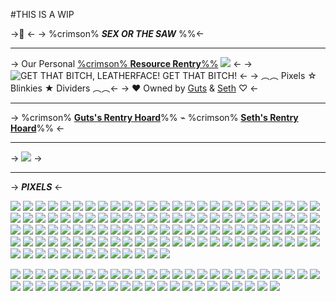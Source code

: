 #THIS IS A WIP

->🔪  <-
-> %crimson% ***SEX OR THE SAW*** %%<-
***
-> Our Personal [%crimson% **Resource Rentry**%%]() ![](https://files.catbox.moe/cmbjbr.gif) <-
-> ![GET THAT BITCH, LEATHERFACE! GET THAT BITCH!](https://files.catbox.moe/8gcmzq.gif) <-
-> ︵︵ Pixels ☆ Blinkies ★ Dividers ︵︵<-
-> ♥︎ Owned by [Guts](https://rentry.co/diavolo) & [Seth](https://rentry.co/trishuna) ♡ <-
***
-> %crimson% **[Guts's Rentry Hoard](https://rentry.co/basement)**%% ⌁ %crimson% **[Seth's Rentry Hoard](https://rentry.co/sethshoard)**%% <-
***
-> ![](https://files.catbox.moe/7rlmxp.png) ->
***
-> ***PIXELS*** <-

![](https://files.catbox.moe/hjz33g.gif) ![](https://files.catbox.moe/69t4pj.gif) ![](https://files.catbox.moe/di34js.gif) ![](https://files.catbox.moe/b3imbr.gif) ![](https://files.catbox.moe/ry3045.gif) ![](https://files.catbox.moe/vshszl.gif) ![](https://files.catbox.moe/xyigsw.gif) ![](https://files.catbox.moe/20ok8a.gifv) ![](https://files.catbox.moe/xsoruw.gif) ![](https://files.catbox.moe/j7y0iy.gif) ![](https://files.catbox.moe/ckzwyg.png) ![](https://files.catbox.moe/5kto3r.gifv) ![](https://files.catbox.moe/hdw3ya.gifv) ![](https://files.catbox.moe/a0ohdv.gif) ![](https://files.catbox.moe/u1dd0m.gifv) ![](https://files.catbox.moe/5bdqvm.gif) ![](https://files.catbox.moe/nqmpbt.gif) ![](https://files.catbox.moe/31d2ao.gif) ![](https://files.catbox.moe/psd62t.gif) ![](https://files.catbox.moe/ad695l.gif) ![](https://files.catbox.moe/go39jf.gif) ![](https://files.catbox.moe/rp459n.gif) ![](https://files.catbox.moe/dyt0ka.gif) ![](https://files.catbox.moe/q94ohm.gif) ![](https://files.catbox.moe/5asu0c.gif) ![](https://files.catbox.moe/ok96pv.gif) ![](https://files.catbox.moe/rpeso6.gifv) ![](https://files.catbox.moe/e95716.gif)  ![](https://files.catbox.moe/99hgth.gif) ![](https://files.catbox.moe/pbxo5c.gifv) ![](https://files.catbox.moe/x4p8i9.png) ![](https://files.catbox.moe/kq9wh3.gif) ![](https://files.catbox.moe/kq20sp.gif) ![](https://files.catbox.moe/lym7zb.gif) ![](https://files.catbox.moe/rrjgex.gif) ![](https://files.catbox.moe/991sfn.gif) ![](https://files.catbox.moe/9do4mc.gif) ![](https://files.catbox.moe/nuv35t.gif) ![](https://files.catbox.moe/efo7n6.gif) ![](https://files.catbox.moe/g7zk6v.gif) ![](https://files.catbox.moe/r9uf47.gif) ![](https://files.catbox.moe/ura7kh.gif) ![](https://files.catbox.moe/3wz5cz.gif) ![](https://files.catbox.moe/6lcyh1.gif) ![](https://files.catbox.moe/o1hcch.gif) ![](https://files.catbox.moe/pfehxw.gif)  ![](https://files.catbox.moe/6bw4ac.gif) ![](https://files.catbox.moe/8hvm97.gif) ![](https://files.catbox.moe/e6r5jf.png) ![](https://files.catbox.moe/lpjlvw.png) ![](https://files.catbox.moe/c1nolj.png) ![](https://files.catbox.moe/q1hbrn.gif) ![](https://files.catbox.moe/54yhrj.gif) ![](https://files.catbox.moe/j4cl18.gif) ![](https://files.catbox.moe/eu2zyv.gifv) ![](https://files.catbox.moe/7xyiid.gif) ![](https://files.catbox.moe/n4vfo4.gif) ![](https://files.catbox.moe/ncnc2k.png) ![](https://files.catbox.moe/qcou3d.png) ![](https://files.catbox.moe/gz28jo.gif) ![](https://files.catbox.moe/hfsz7c.gif) ![](https://files.catbox.moe/y15nyh.png) ![](https://files.catbox.moe/7klefp.gif) ![](https://files.catbox.moe/ym4i4r.gif) ![](https://files.catbox.moe/1p61fq.gif) ![](https://files.catbox.moe/o5e251.gif) ![](https://files.catbox.moe/9d1bdz.gif) ![](https://files.catbox.moe/gzuf87.gif) ![](https://files.catbox.moe/iepnlh.gif) ![](https://files.catbox.moe/rgltg7.gif) ![](https://files.catbox.moe/ku07h4.gifv) ![](https://files.catbox.moe/fb4edr.gif) ![](https://files.catbox.moe/288qeq.gif) ![](https://files.catbox.moe/sl3nmd.gif) ![](https://files.catbox.moe/zulgun.gif) ![](https://files.catbox.moe/oclqcc.gif) ![](https://files.catbox.moe/jas6dp.gif) ![](https://files.catbox.moe/ogweuy.gif) ![](https://files.catbox.moe/p04kht.gif) ![](https://files.catbox.moe/wxlxlk.gif) ![](https://files.catbox.moe/f96qip.gif) ![](https://files.catbox.moe/n3yvwt.gif) ![](https://files.catbox.moe/p2kxir.gif) ![](https://files.catbox.moe/fcmr6u.gif) ![](https://files.catbox.moe/r5wjqm.gif) ![](https://files.catbox.moe/o6qoac.gif) ![](https://files.catbox.moe/ks5yng.gif) ![](https://files.catbox.moe/lutr5j.gif) ![](https://files.catbox.moe/ib3mc0.gif) ![](https://files.catbox.moe/jmuid2.gif) ![](https://files.catbox.moe/fprcnk.gif) ![](https://files.catbox.moe/vxc9xs.gif) ![](https://files.catbox.moe/resbyd.gif) ![](https://files.catbox.moe/940yzo.gif) ![](https://files.catbox.moe/285lv2.gif)  ![](https://files.catbox.moe/chq0ae.gif) ![](https://files.catbox.moe/yxvrs8.gif) ![](https://files.catbox.moe/u997h4.gif) ![](https://files.catbox.moe/h0ydas.gif) ![](https://files.catbox.moe/wnd7yb.gif) ![](https://files.catbox.moe/hwryou.gif) ![](https://files.catbox.moe/o6q0ze.gif) ![](https://files.catbox.moe/fops2n.jpg) ![](https://files.catbox.moe/j2suk3.gif) ![](https://files.catbox.moe/co9w11.gif) ![](https://files.catbox.moe/2djxzx.gif) ![](https://files.catbox.moe/1l4ach.gif) ![](https://files.catbox.moe/m7bv8s.gif) ![](https://files.catbox.moe/0j7s0q.png) ![](https://files.catbox.moe/h1wlbc.gif) ![](https://files.catbox.moe/jjrfps.gif) ![](https://files.catbox.moe/zmnyt2.gif) ![](https://files.catbox.moe/fh4r6m.gif)

![](https://files.catbox.moe/9d5q1g.gif) ![](https://files.catbox.moe/rjgjm0.gif) ![](https://files.catbox.moe/pwkgdc.png) ![](https://files.catbox.moe/ivvkjd.gif) ![](https://files.catbox.moe/bw6ct5.gif) ![](https://files.catbox.moe/5ancts.png) ![](https://files.catbox.moe/lgpkg9.gif) ![](https://files.catbox.moe/d4yhgz.gif) ![](https://files.catbox.moe/40zbs5.gif) ![](https://files.catbox.moe/8610i4.png) ![](https://files.catbox.moe/98xv6c.png) ![](https://files.catbox.moe/tqldo2.png) ![](https://files.catbox.moe/sschvz.gif) ![](https://files.catbox.moe/7hkpmc.gif) ![](https://files.catbox.moe/wd1h1c.gif) ![](https://files.catbox.moe/xi6asy.gif) ![](https://files.catbox.moe/hzig0y.gif) ![](https://files.catbox.moe/hmsfq1.gif) ![](https://files.catbox.moe/f1htpw.gif) ![](https://files.catbox.moe/7hkpmc.gif) ![](https://files.catbox.moe/b4gv3p.gif) ![](https://files.catbox.moe/1hf8sf.gif) ![](https://files.catbox.moe/3lqwde.gif) ![](https://files.catbox.moe/tubqlh.gif) ![](https://files.catbox.moe/zmreox.gif) ![](https://files.catbox.moe/lh64o9.gif) ![](https://files.catbox.moe/oaph9w.gif) ![](https://files.catbox.moe/7td199.png) ![](https://files.catbox.moe/llp44r.gif) ![](https://files.catbox.moe/gjndaq.gif)![](https://files.catbox.moe/oyvcy1.gif) ![](https://files.catbox.moe/xqfy39.gif) ![](https://files.catbox.moe/ic5su9.gif) ![](https://files.catbox.moe/yfetlx.gif) ![](https://files.catbox.moe/yfetlx.gif) ![](https://files.catbox.moe/n9g016.gif) ![](https://files.catbox.moe/qabxia.gif) ![](https://files.catbox.moe/xqfy39.gif) ![](https://files.catbox.moe/i9vbk7.gif) ![](https://files.catbox.moe/4w43aw.gif) ![](https://files.catbox.moe/nkthbc.gifv) ![](https://files.catbox.moe/5ktnss.gif) ![](https://files.catbox.moe/fuj05k.gif) ![](https://files.catbox.moe/fx15ik.gif) ![](https://files.catbox.moe/0t8qjm.gif) ![](https://files.catbox.moe/k4ihyr.gif) ![](https://files.catbox.moe/1v3r29.gif)